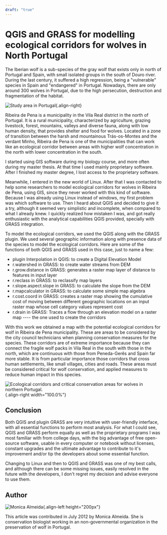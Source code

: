 ```yaml
---
draft: "true"
---
```


# QGIS and GRASS for modelling ecological corridors for wolves in North Portugal

The Iberian wolf is a sub-species of the gray wolf that exists only in
north of Portugal and Spain, with small isolated groups in the south of
Douro river. During the last century, it suffered a high regression,
being a "vulnerable" species in Spain and "endangered" in Portugal.
Nowadays, there are only around 300 wolves in Portugal, due to the high
persecution, destruction and fragmentation of the habitat.

![Study area in Portugal](./images/portugal_ribeira1.png){.align-right}

Ribeira de Pena is a municipality in the Vila Real district in the north
of Portugal. It is a rural municipality, characterized by agriculture,
grazing livestock, forest, mountains, valleys and diverse fauna, along
with low human density, that provides shelter and food for wolves.
Located in a zone of transition between the harsh and mountainous
Trás-os-Montes and the verdant Minho, Ribeira de Pena is one of the
municipalities that can work like an ecological corridor between areas
with higher wolf concentration in the north with lower concentration in
the south.

I started using GIS software during my biology course, and more often
during my master thesis. At that time I used mainly proprietary
software. After I finished my master degree, I lost access to the
proprietary software.

Meanwhile, I entered in the new world of Linux. After that I was
contacted to help some researchers to model ecological corridors for
wolves in Ribeira de Pena, using GIS, since they never worked with this
kind of software. Because I was already using Linux instead of windows,
my first problem was which software to use. Then I heard about QGIS and
decided to give it a try, although it seemed very simplistic and
incomplete, when compared to what I already knew. I quickly realized how
mistaken I was, and got really enthusiastic with the analytical
capabilities QGIS provided, specially with GRASS integration.

To model the ecological corridors, we used the QGIS along with the GRASS
plugin. We used several geographic information along with presence data
of the species to model the ecological corridors. Here are some of the
functions of both QGIS and GRASS used in this case, just to name a few:

-   plugin Interpolation in QGIS: to create a Digital Elevation Model
-   r.watershed in GRASS: to create water streams from DEM
-   r.grow.distance in GRASS: generates a raster map layer of distance
    to features in input layer
-   r.reclass in GRASS: to reclassify map layers
-   r.slope.aspect.slope in GRASS: to calculate the slope from the DEM
-   r.mapcalculator in GRASS: to calculate some simple map algebra
-   r.cost.coord in GRASS: creates a raster map showing the cumulative
    cost of moving between different geographic locations on an input
    raster map whose cell category values represent cost
-   r.drain in GRASS: Traces a flow through an elevation model on a
    raster map \---- the one used to create the corridors

With this work we obtained a map with the potential ecological corridors
for wolf in Ribeira de Pena municipality. These are areas to be
considered by the city council technicians when planning conservation
measures for the species. These corridors are of extreme importance
because they can connect the fragile wolf packs in Vila Real in the
south with those in the north, which are continuous with those from
Peneda-Gerês and Spain far more stable. It is from particular importance
those corridors that cross human settlements, like small villages,
cities and roads. These areas must be considered critical for wolf
conservation, and applied measures to reduce human impact in this
species.

![Ecological corridors and critical conservation areas for wolves in
northern Portugal.](./images/portugal_ribeira2.png){.align-right
width="100.0%"}

## Conclusion

Both QGIS and plugin GRASS are very intuitive with user-friendly
interface, with all essential functions to perform most analysis. For
what I could see, QGIS and GRASS perform equally as well as the
proprietary programs I was most familiar with from college days, with
the big advantage of free open-source software, usable in every computer
or notebook without licenses, constant upgrades and the ultimate
advantage to contribute to it\'s improvement and/or tip the developers
about some essential function.

Changing to Linux and then to QGIS and GRASS was one of my best calls,
and although there can be some missing issues, easily resolved in the
future with the developers, I don\'t regret my decision and advise
everyone to use them.

## Author

![Monica Almeida](./images/portugal_ribeiraaut.png){.align-left
height="200px"}

This article was contributed in July 2012 by Monica Almeida. She is
conservation biologist working in an non-governmental organization in
the preservation of wolf in Portugal.
